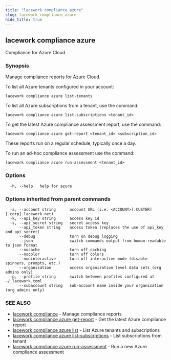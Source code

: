 ```yaml
---
title: "lacework compliance azure"
slug: lacework_compliance_azure
hide_title: true
---
```


## lacework compliance azure

Compliance for Azure Cloud

### Synopsis

Manage compliance reports for Azure Cloud.

To list all Azure tenants configured in your account:

    lacework compliance azure list-tenants

To list all Azure subscriptions from a tenant, use the command:

    lacework compliance azure list-subscriptions <tenant_id>

To get the latest Azure compliance assessment report, use the command:

    lacework compliance azure get-report <tenant_id> <subscription_id>

These reports run on a regular schedule, typically once a day.

To run an ad-hoc compliance assessment use the command:

    lacework compliance azure run-assessment <tenant_id>


### Options

```
  -h, --help   help for azure
```

### Options inherited from parent commands

```
  -a, --account string      account URL (i.e. <ACCOUNT>[.CUSTER][.corp].lacework.net)
  -k, --api_key string      access key id
  -s, --api_secret string   secret access key
      --api_token string    access token (replaces the use of api_key and api_secret)
      --debug               turn on debug logging
      --json                switch commands output from human-readable to json format
      --nocache             turn off caching
      --nocolor             turn off colors
      --noninteractive      turn off interactive mode (disable spinners, prompts, etc.)
      --organization        access organization level data sets (org admins only)
  -p, --profile string      switch between profiles configured at ~/.lacework.toml
      --subaccount string   sub-account name inside your organization (org admins only)
```

### SEE ALSO

* [lacework compliance](lacework_compliance.md)	 - Manage compliance reports
* [lacework compliance azure get-report](lacework_compliance_azure_get-report.md)	 - Get the latest Azure compliance report
* [lacework compliance azure list](lacework_compliance_azure_list.md)	 - List Azure tenants and subscriptions
* [lacework compliance azure list-subscriptions](lacework_compliance_azure_list-subscriptions.md)	 - List subscriptions from tenant
* [lacework compliance azure run-assessment](lacework_compliance_azure_run-assessment.md)	 - Run a new Azure compliance assessment

